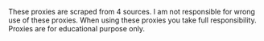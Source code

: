 These proxies are scraped from 4 sources.
I am not responsible for wrong use of these proxies.
When using these proxies you take full responsibility.
Proxies are for educational purpose only.
